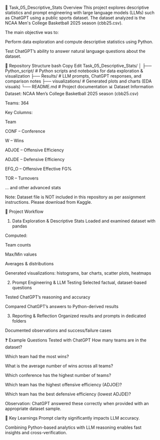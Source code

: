 🏀 Task_05_Descriptive_Stats
Overview
This project explores descriptive statistics and prompt engineering with large language models (LLMs) such as ChatGPT using a public sports dataset.
The dataset analyzed is the NCAA Men's College Basketball 2025 season (cbb25.csv).

The main objective was to:

Perform data exploration and compute descriptive statistics using Python.

Test ChatGPT’s ability to answer natural language questions about the dataset.

📂 Repository Structure
bash
Copy
Edit
Task_05_Descriptive_Stats/
│
├── Python_script/       # Python scripts and notebooks for data exploration & visualization
├── Results/             # LLM prompts, ChatGPT responses, and comparison notes
├── visualizations/      # Generated plots and charts (EDA visuals)
└── README.md            # Project documentation
📊 Dataset Information
Dataset: NCAA Men’s College Basketball 2025 season (cbb25.csv)

Teams: 364

Key Columns:

Team

CONF – Conference

W – Wins

ADJOE – Offensive Efficiency

ADJDE – Defensive Efficiency

EFG_O – Offensive Effective FG%

TOR – Turnovers

… and other advanced stats

Note: Dataset file is NOT included in this repository as per assignment instructions. Please download from Kaggle.

🔄 Project Workflow
1. Data Exploration & Descriptive Stats
Loaded and examined dataset with pandas

Computed:

Team counts

Max/Min values

Averages & distributions

Generated visualizations: histograms, bar charts, scatter plots, heatmaps

2. Prompt Engineering & LLM Testing
Selected factual, dataset-based questions

Tested ChatGPT’s reasoning and accuracy

Compared ChatGPT’s answers to Python-derived results

3. Reporting & Reflection
Organized results and prompts in dedicated folders

Documented observations and success/failure cases

❓ Example Questions Tested with ChatGPT
How many teams are in the dataset?

Which team had the most wins?

What is the average number of wins across all teams?

Which conference has the highest number of teams?

Which team has the highest offensive efficiency (ADJOE)?

Which team has the best defensive efficiency (lowest ADJDE)?

Observation:
ChatGPT answered these correctly when provided with an appropriate dataset sample.

🚀 Key Learnings
Prompt clarity significantly impacts LLM accuracy.

Combining Python-based analytics with LLM reasoning enables fast insights and cross-verification.
